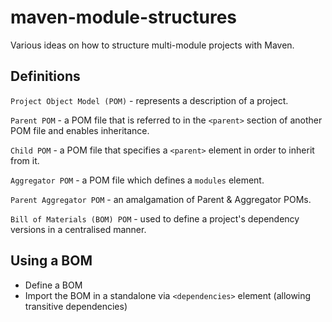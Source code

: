 # maven-module-structures

Various ideas on how to structure multi-module projects with Maven.

## Definitions

`Project Object Model (POM)` - represents a description of a project.

`Parent POM` - a POM file that is referred to in the `<parent>` section of another POM file and enables inheritance.

`Child POM` - a POM file that specifies a `<parent>` element in order to inherit from it.

`Aggregator POM` - a POM file which defines a `modules` element.

`Parent Aggregator POM` - an amalgamation of Parent & Aggregator POMs.

`Bill of Materials (BOM) POM` - used to define a project's dependency versions in a centralised manner.

## Using a BOM

- Define a BOM
- Import the BOM in a standalone via `<dependencies>` element (allowing transitive dependencies)
